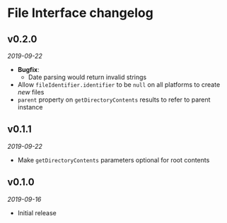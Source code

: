 # File Interface changelog

## v0.2.0
_2019-09-22_

 * **Bugfix**:
   * Date parsing would return invalid strings
 * Allow `fileIdentifier.identifier` to be `null` on all platforms to create _new_ files
 * `parent` property on `getDirectoryContents` results to refer to parent instance

## v0.1.1
_2019-09-22_

 * Make `getDirectoryContents` parameters optional for root contents

## v0.1.0
_2019-09-16_

 * Initial release
